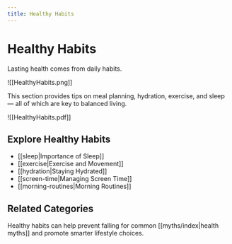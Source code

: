 ```yaml
---
title: Healthy Habits
---
```

# Healthy Habits

Lasting health comes from daily habits.

![[HealthyHabits.png]]

This section provides tips on meal planning, hydration, exercise, and sleep — all of which are key to balanced living.

![[HealthyHabits.pdf]]
## Explore Healthy Habits
- [[sleep|Importance of Sleep]]
- [[exercise|Exercise and Movement]]
- [[hydration|Staying Hydrated]]
- [[screen-time|Managing Screen Time]]
- [[morning-routines|Morning Routines]]
## Related Categories

Healthy habits can help prevent falling for common [[myths/index|health myths]] and promote smarter lifestyle choices. 
